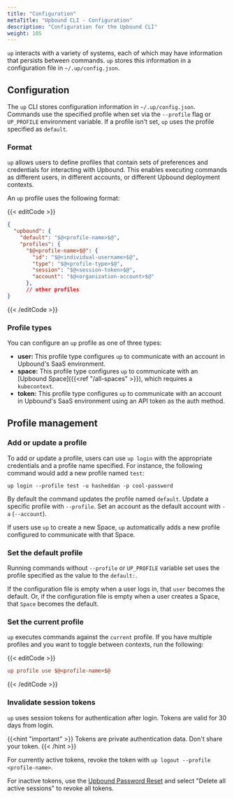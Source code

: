 ```yaml
---
title: "Configuration"
metaTitle: "Upbound CLI - Configuration"
description: "Configuration for the Upbound CLI"
weight: 105
---
```


`up` interacts with a variety of systems, each of which may have information
that persists between commands. `up` stores this information in a
configuration file in `~/.up/config.json`.

## Configuration

The `up` CLI stores configuration information in `~/.up/config.json`. Commands use the specified profile when set via the `--profile` flag or `UP_PROFILE` environment variable. If a profile isn't set, `up` uses the profile specified as `default`.

### Format

`up` allows users to define profiles that contain sets of preferences and credentials for interacting with Upbound. This enables executing commands as different users, in different accounts, or different Upbound deployment contexts. 

An `up` profile uses the following format:

{{< editCode >}}
```json
{
  "upbound": {
    "default": "$@<profile-name>$@",
    "profiles": {
      "$@<profile-name>$@": {
        "id": "$@<individual-username>$@",
        "type": "$@<profile-type>$@",
        "session": "$@<session-token>$@",
        "account": "$@<organization-account>$@"
      },
      // other profiles
}
```
{{< /editCode >}}

### Profile types

You can configure an `up` profile as one of three types:

- **user:** This profile type configures `up` to communicate with an account in Upbound's SaaS environment.
- **space:** This profile type configures `up` to communicate with an [Upbound Space]({{<ref "/all-spaces" >}}), which requires a `kubecontext`.
- **token:** This profile type configures `up` to communicate with an account in Upbound's SaaS environment using an API token as the auth method.

## Profile management

### Add or update a profile

To add or update a profile, users can use `up login` with the appropriate
credentials and a profile name specified. For instance, the following command
would add a new profile named `test`:

```shell
up login --profile test -u hasheddan -p cool-password
```

By default the command updates the profile named `default`. Update a specific profile with `--profile`.
Set an account as the default account with `-a` (`--account`). 

If users use `up` to create a new Space, `up` automatically adds a new profile configured to communicate with that Space.

### Set the default profile

Running commands without `--profile` or `UP_PROFILE` variable set uses the profile specified as the value to the `default:`.

If the configuration file is empty when a user logs in, that `user` becomes the default. Or, if the configuration file is empty when a user creates a Space, that `Space` becomes the default.

### Set the current profile

`up` executes commands against the `current` profile. If you have multiple profiles and you want to toggle between contexts, run the following:

{{< editCode >}}
```ini
up profile use $@<profile-name>$@
```
{{< /editCode >}}

### Invalidate session tokens

`up` uses session tokens for authentication after login. Tokens are valid for 30
days from login. 

{{<hint "important" >}}
Tokens are private authentication data. Don't share your token.
{{< /hint >}}

For currently active tokens, revoke the token with `up logout --profile <profile-name>`. 

For inactive tokens, use the [Upbound Password Reset](https://accounts.upbound.io/resetPassword) and select "Delete all active sessions" to revoke all tokens.
